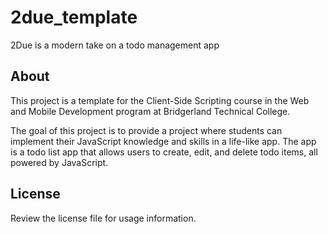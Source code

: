 # 2due_template

2Due is a modern take on a todo management app

## About

This project is a template for the Client-Side Scripting course in the Web and
Mobile Development program at Bridgerland Technical College.

The goal of this project is to provide a project where students can implement
their JavaScript knowledge and skills in a life-like app. The app is a todo list
app that allows users to create, edit, and delete todo items, all powered by
JavaScript.

## License

Review the license file for usage information.
